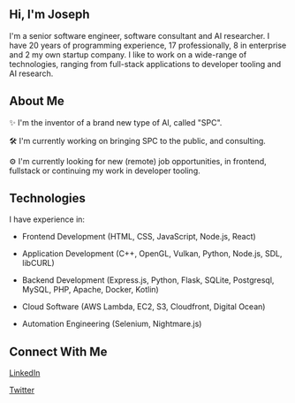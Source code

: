 ## Hi, I'm Joseph
I'm a senior software engineer, software consultant and AI researcher. I have 20 years of programming experience, 17 professionally, 8 in enterprise and 2 my own startup company. I like to work on a wide-range of technologies, ranging from full-stack applications to developer tooling and AI research.

## About Me
✨ I'm the inventor of a brand new type of AI, called "SPC".

🛠 I'm currently working on bringing SPC to the public, and consulting.

⚙ I'm currently looking for new (remote) job opportunities, in frontend, fullstack or continuing my work in developer tooling.

## Technologies
I have experience in:

* Frontend Development (HTML, CSS, JavaScript, Node.js, React)

* Application Development (C++, OpenGL, Vulkan, Python, Node.js, SDL, libCURL)

* Backend Development (Express.js, Python, Flask, SQLite, Postgresql, MySQL, PHP, Apache, Docker, Kotlin)

* Cloud Software (AWS Lambda, EC2, S3, Cloudfront, Digital Ocean)

* Automation Engineering (Selenium, Nightmare.js) 


## Connect With Me
[LinkedIn](https://linkedin.com/in/jjuma)

[Twitter](https://twitter.com/ikishade)

<!--
**joejuma/joejuma** is a ✨ _special_ ✨ repository because its `README.md` (this file) appears on your GitHub profile.

Here are some ideas to get you started:

- 🔭 I’m currently working on ...
- 🌱 I’m currently learning ...
- 👯 I’m looking to collaborate on ...
- 🤔 I’m looking for help with ...
- 💬 Ask me about ...
- 📫 How to reach me: ...
- 😄 Pronouns: ...
- ⚡ Fun fact: ...
-->
